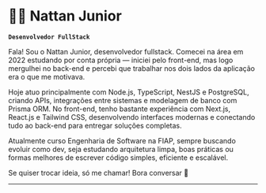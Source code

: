 # 👨‍💻 Nattan Junior

**`Desenvolvedor FullStack`**

Fala! Sou o Nattan Junior, desenvolvedor fullstack. Comecei na área em 2022 estudando por conta própria — iniciei pelo front-end, mas logo mergulhei no back-end e percebi que trabalhar nos dois lados da aplicação era o que me motivava.

Hoje atuo principalmente com Node.js, TypeScript, NestJS e PostgreSQL, criando APIs, integrações entre sistemas e modelagem de banco com Prisma ORM. No front-end, tenho bastante experiência com Next.js, React.js e Tailwind CSS, desenvolvendo interfaces modernas e conectando tudo ao back-end para entregar soluções completas.

Atualmente curso Engenharia de Software na FIAP, sempre buscando evoluir como dev, seja estudando arquitetura limpa, boas práticas ou formas melhores de escrever código simples, eficiente e escalável.

Se quiser trocar ideia, só me chamar! Bora conversar 👊

---



